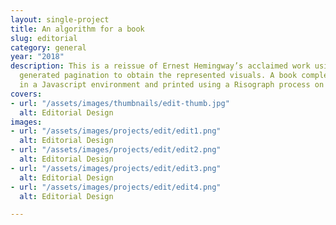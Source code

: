 ```yaml
---
layout: single-project
title: An algorithm for a book
slug: editorial
category: general
year: "2018"
description: This is a reissue of Ernest Hemingway’s acclaimed work using computer
  generated pagination to obtain the represented visuals. A book completely coded
  in a Javascript environment and printed using a Risograph process on recicled paper.
covers:
- url: "/assets/images/thumbnails/edit-thumb.jpg"
  alt: Editorial Design
images:
- url: "/assets/images/projects/edit/edit1.png"
  alt: Editorial Design
- url: "/assets/images/projects/edit/edit2.png"
  alt: Editorial Design
- url: "/assets/images/projects/edit/edit3.png"
  alt: Editorial Design
- url: "/assets/images/projects/edit/edit4.png"
  alt: Editorial Design

---
```

